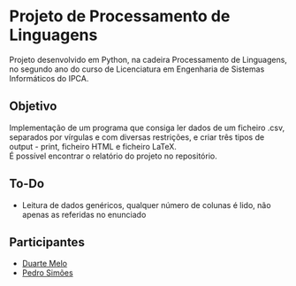 # Projeto de Processamento de Linguagens
Projeto desenvolvido em Python, na cadeira Processamento de Linguagens, no segundo ano do curso de Licenciatura em Engenharia de Sistemas Informáticos do IPCA.

## Objetivo
Implementação de um programa que consiga ler dados de um ficheiro .csv, separados por vírgulas e com diversas restrições, e criar três tipos de output - print, ficheiro HTML e ficheiro LaTeX.  
É possível encontrar o relatório do projeto no repositório.

## To-Do
- Leitura de dados genéricos, qualquer número de colunas é lido, não apenas as referidas no enunciado

## Participantes
* [Duarte Melo](https://github.com/duartemelo)
* [Pedro Simões](https://github.com/L0ud3r)
